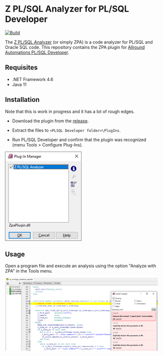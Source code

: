 # Z PL/SQL Analyzer for PL/SQL Developer

[![Build](https://github.com/felipebz/zpa-plsql-developer-plugin/actions/workflows/build.yml/badge.svg)](https://github.com/felipebz/zpa-plsql-developer-plugin/actions/workflows/build.yml)

The [Z PL/SQL Analyzer](https://github.com/felipebz/zpa) (or simply ZPA) is a code analyzer for PL/SQL and Oracle SQL code. This repository contains the ZPA plugin for [Allround Automations PL/SQL Developer](https://www.allroundautomations.com/products/pl-sql-developer/).

## Requisites

- .NET Framework 4.6
- Java 11

## Installation

Note that this is work in progress and it has a lot of rough edges.

* Download the plugin from the [release](https://github.com/felipebz/zpa-plsql-developer-plugin/releases/tag/early-access).

* Extract the files to `<PLSQL Developer folder>\PlugIns`.

* Run PL/SQL Developer and confirm that the plugin was recognized (menu Tools > Configure Plug-Ins).

![Plug-In Manager listing the Z PL/SQL Analyzer](docs/plugin-manager.png)

## Usage

Open a program file and execute an analysis using the option "Analyze with ZPA" in the Tools menu.

![Example of the result window](docs/example.png)
